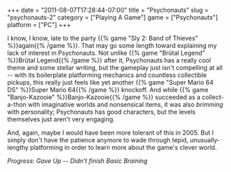 +++
date = "2011-08-07T17:28:44-07:00"
title = "Psychonauts"
slug = "psychonauts-2"
category = ["Playing A Game"]
game = ["Psychonauts"]
platform = ["PC"]
+++

I know, I know, late to the party {{% game "Sly 2: Band of Thieves" %}}again{{% /game %}}.  That may go some length toward explaining my lack of interest in Psychonauts.  Not unlike {{% game "Br&uuml;tal Legend" %}}Br&uuml;tal Legend{{% /game %}} after it, Psychonauts has a really cool theme and some stellar writing, but the gameplay just isn't compelling at all -- with its boilerplate platforming mechanics and countless collectible pickups, this really just feels like yet another {{% game "Super Mario 64 DS" %}}Super Mario 64{{% /game %}} knockoff.  And while {{% game "Banjo-Kazooie" %}}Banjo-Kazooie{{% /game %}} succeeded as a collect-a-thon with imaginative worlds and nonsensical items, it was also <i>brimming</i> with personality; Psychonauts has good characters, but the levels themselves just aren't very engaging.

And, again, maybe I would have been more tolerant of this in 2005.  But I simply don't have the patience anymore to wade through tepid, unusually-lengthy platforming in order to learn more about the game's clever world.

<i>Progress: Gave Up -- Didn't finish Basic Braining</i>